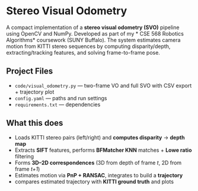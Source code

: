 # Stereo Visual Odometry

A compact implementation of a **stereo visual odometry (SVO)** pipeline using OpenCV and NumPy. Developed as part of my * CSE 568 Robotics Algorithms* coursework (SUNY Buffalo). The system estimates camera motion from KITTI stereo sequences by computing disparity/depth, extracting/tracking features, and solving frame-to-frame pose.

## Project Files
- `code/visual_odometry.py` — two-frame VO and full SVO with CSV export + trajectory plot
- `config.yaml` — paths and run settings
- `requirements.txt` — dependencies


##  What this does

- Loads KITTI stereo pairs (left/right) and **computes disparity** → **depth map**  
- Extracts **SIFT** features, performs **BFMatcher KNN** matches + **Lowe ratio** filtering  
- Forms **3D–2D correspondences** (3D from depth of frame _t_, 2D from frame _t+1_)  
- Estimates motion via **PnP + RANSAC**, integrates to build a **trajectory**  
- compares estimated trajectory with **KITTI ground truth** and plots



















